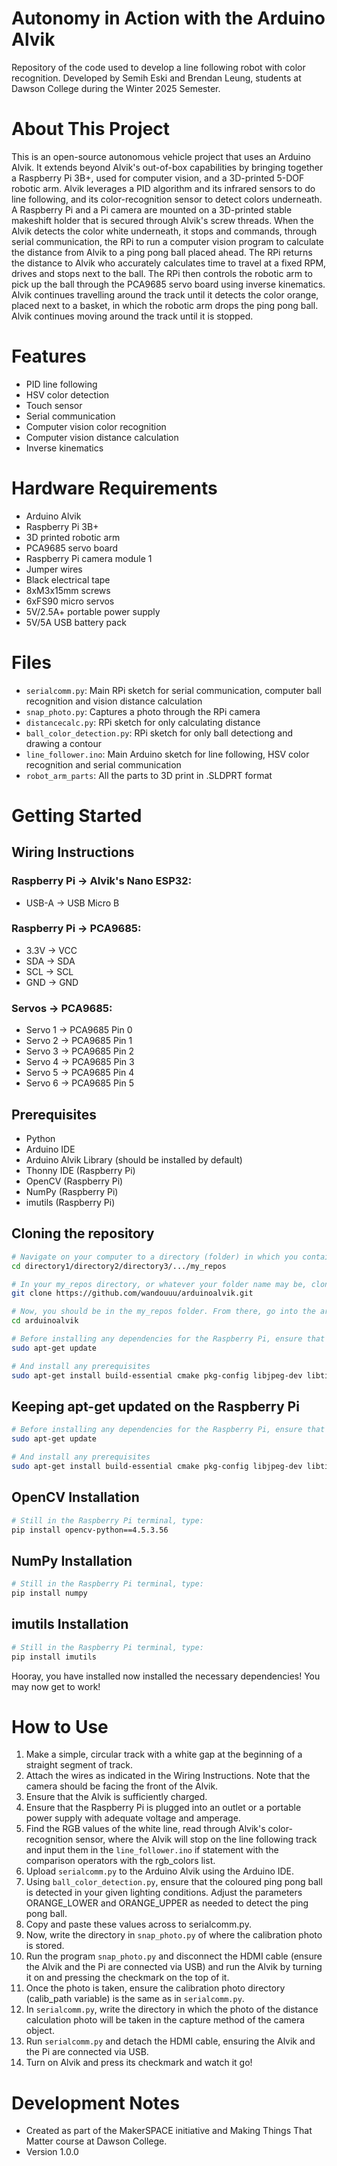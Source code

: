 # Autonomy in Action with the Arduino Alvik
Repository of the code used to develop a line following robot with color recognition. Developed by Semih Eski and Brendan Leung, students at Dawson College during the Winter 2025 Semester.
# About This Project
This is an open-source autonomous vehicle project that uses an Arduino Alvik. It extends beyond Alvik's out-of-box capabilities by bringing together a Raspberry Pi 3B+, used for computer vision, and a 3D-printed 5-DOF robotic arm. Alvik leverages a PID algorithm and its infrared sensors to do line following, and its color-recognition sensor to detect colors underneath. A Raspberry Pi and a Pi camera are mounted on a 3D-printed stable makeshift holder that is secured through Alvik's screw threads. When the Alvik detects the color white underneath, it stops and commands, through serial communication, the RPi to run a computer vision program to calculate the distance from Alvik to a ping pong ball placed ahead. The RPi returns the distance to Alvik who accurately calculates time to travel at a fixed RPM, drives and stops next to the ball. The RPi then controls the robotic arm to pick up the ball through the PCA9685 servo board using inverse kinematics. Alvik continues travelling around the track until it detects the color orange, placed next to a basket, in which the robotic arm drops the ping pong ball. Alvik continues moving around the track until it is stopped.
# Features
* PID line following
* HSV color detection
* Touch sensor
* Serial communication
* Computer vision color recognition
* Computer vision distance calculation
* Inverse kinematics
# Hardware Requirements
* Arduino Alvik
* Raspberry Pi 3B+
* 3D printed robotic arm
* PCA9685 servo board
* Raspberry Pi camera module 1
* Jumper wires
* Black electrical tape
* 8xM3x15mm screws
* 6xFS90 micro servos
* 5V/2.5A+ portable power supply
* 5V/5A USB battery pack
# Files
* `serialcomm.py`: Main RPi sketch for serial communication, computer ball recognition and vision distance calculation
* `snap_photo.py`: Captures a photo through the RPi camera
* `distancecalc.py`: RPi sketch for only calculating distance
* `ball_color_detection.py`: RPi sketch for only ball detectiong and drawing a contour
* `line_follower.ino`: Main Arduino sketch for line following, HSV color recognition and serial communication
* `robot_arm_parts`: All the parts to 3D print in .SLDPRT format
# Getting Started
## Wiring Instructions
### Raspberry Pi → Alvik's Nano ESP32: 
* USB-A → USB Micro B
### Raspberry Pi → PCA9685:
* 3.3V → VCC
* SDA → SDA
* SCL → SCL
* GND → GND
### Servos → PCA9685:
* Servo 1 → PCA9685 Pin 0
* Servo 2 → PCA9685 Pin 1
* Servo 3 → PCA9685 Pin 2
* Servo 4 → PCA9685 Pin 3
* Servo 5 → PCA9685 Pin 4
* Servo 6 → PCA9685 Pin 5
## Prerequisites
* Python
* Arduino IDE
* Arduino Alvik Library (should be installed by default)
* Thonny IDE (Raspberry Pi)
* OpenCV (Raspberry Pi)
* NumPy (Raspberry Pi)
* imutils (Raspberry Pi)
## Cloning the repository
```bash
# Navigate on your computer to a directory (folder) in which you contain your repositories
cd directory1/directory2/directory3/.../my_repos

# In your my_repos directory, or whatever your folder name may be, clone our GitHub repository by doing the following
git clone https://github.com/wandouuu/arduinoalvik.git

# Now, you should be in the my_repos folder. From there, go into the arduinoalvik directory to access the content
cd arduinoalvik

# Before installing any dependencies for the Raspberry Pi, ensure that the apt-get function is fully updated
sudo apt-get update

# And install any prerequisites
sudo apt-get install build-essential cmake pkg-config libjpeg-dev libtiff5-dev libjasper-dev libpng-dev libavcodec-dev libavformat-dev libswscale-dev libv4l-dev libxvidcore-dev libx264-dev libfontconfig1-dev libcairo2-dev libgdk-pixbuf2.0-dev libpango1.0-dev libgtk2.0-dev libgtk-3-dev libatlas-base-dev gfortran libhdf5-dev libhdf5-serial-dev libhdf5-103 python3-pyqt5 python3-dev -y


```
## Keeping apt-get updated on the Raspberry Pi
```bash
# Before installing any dependencies for the Raspberry Pi, ensure that the apt-get function is fully updated by writing the following into Raspberry Pi's terminal
sudo apt-get update

# And install any prerequisites
sudo apt-get install build-essential cmake pkg-config libjpeg-dev libtiff5-dev libjasper-dev libpng-dev libavcodec-dev libavformat-dev libswscale-dev libv4l-dev libxvidcore-dev libx264-dev libfontconfig1-dev libcairo2-dev libgdk-pixbuf2.0-dev libpango1.0-dev libgtk2.0-dev libgtk-3-dev libatlas-base-dev gfortran libhdf5-dev libhdf5-serial-dev libhdf5-103 python3-pyqt5 python3-dev -y
```
## OpenCV Installation
```bash
# Still in the Raspberry Pi terminal, type:
pip install opencv-python==4.5.3.56
```

## NumPy Installation
```bash
# Still in the Raspberry Pi terminal, type:
pip install numpy
```

## imutils Installation
```bash
# Still in the Raspberry Pi terminal, type:
pip install imutils
```
Hooray, you have installed now installed the necessary dependencies! You may now get to work!

# How to Use
1. Make a simple, circular track with a white gap at the beginning of a straight segment of track.
2. Attach the wires as indicated in the Wiring Instructions. Note that the camera should be facing the front of the Alvik.
3. Ensure that the Alvik is sufficiently charged.
4. Ensure that the Raspberry Pi is plugged into an outlet or a portable power supply with adequate voltage and amperage.
5. Find the RGB values of the white line, read through Alvik's color-recognition sensor, where the Alvik will stop on the line following track and input them in the `line_follower.ino` if statement with the comparison operators with the rgb_colors list.
6. Upload `serialcomm.py` to the Arduino Alvik using the Arduino IDE.
7. Using `ball_color_detection.py`, ensure that the coloured ping pong ball is detected in your given lighting conditions. Adjust the parameters ORANGE_LOWER and ORANGE_UPPER as needed to detect the ping pong ball.
8. Copy and paste these values across to serialcomm.py.
9. Now, write the directory in `snap_photo.py` of where the calibration photo is stored. 
10. Run the program `snap_photo.py` and disconnect the HDMI cable (ensure the Alvik and the Pi are connected via USB) and run the Alvik by turning it on and pressing the checkmark on the top of it.
11. Once the photo is taken, ensure the calibration photo directory (calib_path variable) is the same as in `serialcomm.py`. 
12. In `serialcomm.py`, write the directory in which the photo of the distance calculation photo will be taken in the capture method of the camera object.
13. Run `serialcomm.py` and detach the HDMI cable, ensuring the Alvik and the Pi are connected via USB.
14. Turn on Alvik and press its checkmark and watch it go!

# Development Notes
- Created as part of the MakerSPACE initiative and Making Things That Matter course at Dawson College.
- Version 1.0.0